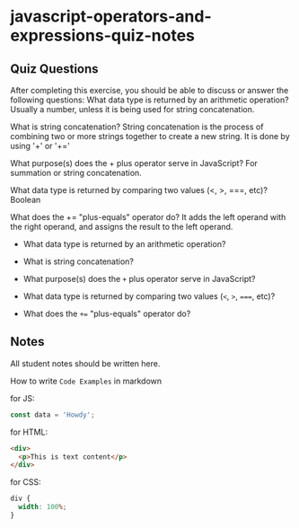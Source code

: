# javascript-operators-and-expressions-quiz-notes

## Quiz Questions

After completing this exercise, you should be able to discuss or answer the following questions:
What data type is returned by an arithmetic operation? Usually a number, unless it is being used for string concatenation.

What is string concatenation? String concatenation is the process of combining two or more strings together to create a new string. It is done by using '+' or '+='

What purpose(s) does the + plus operator serve in JavaScript? For summation or string concatenation.

What data type is returned by comparing two values (<, >, ===, etc)? Boolean

What does the += "plus-equals" operator do? It adds the left operand with the right operand, and assigns the result to the left operand.

- What data type is returned by an arithmetic operation?

- What is string concatenation?

- What purpose(s) does the `+` plus operator serve in JavaScript?

- What data type is returned by comparing two values (`<`, `>`, `===`, etc)?

- What does the `+=` "plus-equals" operator do?

## Notes

All student notes should be written here.

How to write `Code Examples` in markdown

for JS:

```javascript
const data = 'Howdy';
```

for HTML:

```html
<div>
  <p>This is text content</p>
</div>
```

for CSS:

```css
div {
  width: 100%;
}
```

